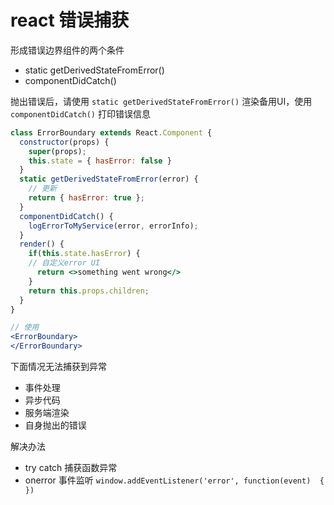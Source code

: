 # react 错误捕获

形成错误边界组件的两个条件

+ static getDerivedStateFromError()
+ componentDidCatch()

抛出错误后，请使用 `static getDerivedStateFromError()` 渲染备用UI，使用 `componentDidCatch()` 打印错误信息

```jsx
class ErrorBoundary extends React.Component {
  constructor(props) {
    super(props);
    this.state = { hasError: false }
  }
  static getDerivedStateFromError(error) {
    // 更新
    return { hasError: true };
  }
  componentDidCatch() {
    logErrorToMyService(error, errorInfo);  
  }
  render() {
    if(this.state.hasError) {
    // 自定义error UI
      return <>something went wrong</>
    }
    return this.props.children;
  }
}
```

```jsx
// 使用
<ErrorBoundary>
</ErrorBoundary>
```

下面情况无法捕获到异常

+ 事件处理
+ 异步代码
+ 服务端渲染
+ 自身抛出的错误

解决办法

+ try catch 捕获函数异常
+ onerror 事件监听 `window.addEventListener('error', function(event)  { })`
